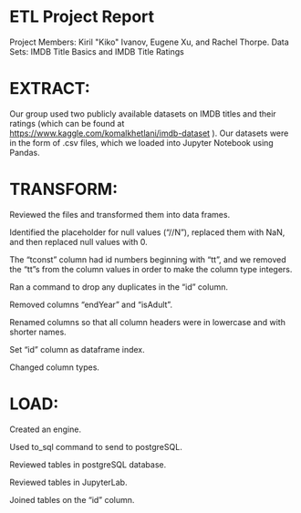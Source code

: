 # ETL Project Report
Project Members: Kiril "Kiko" Ivanov, Eugene Xu, and Rachel Thorpe. 
Data Sets: IMDB Title Basics and IMDB Title Ratings

# EXTRACT:

Our group used two publicly available datasets on IMDB titles and their ratings (which can be found at https://www.kaggle.com/komalkhetlani/imdb-dataset ). Our datasets were in the form of .csv files, which we loaded into Jupyter Notebook using Pandas.

# TRANSFORM:
Reviewed the files and transformed them into data frames.

Identified the placeholder for null values (“//N”), replaced them with NaN, and then replaced null values with 0.

The “tconst” column had id numbers beginning with “tt”, and we removed the “tt”s from the column values in order to make the column type integers.

Ran a command to drop any duplicates in the “id” column. 

Removed columns “endYear” and “isAdult”.

Renamed columns so that all column headers were in lowercase and with shorter names.

Set “id” column as dataframe index.

Changed column types. 

# LOAD:
Created an engine.

Used to_sql command to send to postgreSQL.

Reviewed tables in postgreSQL database.

Reviewed tables in JupyterLab.

Joined tables on the “id” column.
